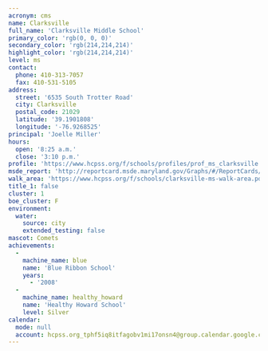 ```yaml
---
acronym: cms
name: Clarksville
full_name: 'Clarksville Middle School'
primary_color: 'rgb(0, 0, 0)'
secondary_color: 'rgb(214,214,214)'
highlight_color: 'rgb(214,214,214)'
level: ms
contact:
  phone: 410-313-7057
  fax: 410-531-5105
address:
  street: '6535 South Trotter Road'
  city: Clarksville
  postal_code: 21029
  latitude: '39.1901808'
  longitude: '-76.9268525'
principal: 'Joelle Miller'
hours:
  open: '8:25 a.m.'
  close: '3:10 p.m.'
profile: 'https://www.hcpss.org/f/schools/profiles/prof_ms_clarksville.pdf'
msde_report: 'http://reportcard.msde.maryland.gov/Graphs/#/ReportCards/ReportCardSchool/1//1/13/0521/'
walk_area: 'https://www.hcpss.org/f/schools/clarksville-ms-walk-area.pdf'
title_1: false
cluster: 1
boe_cluster: F
environment:
  water:
    source: city
    extended_testing: false
mascot: Comets
achievements:
  -
    machine_name: blue
    name: 'Blue Ribbon School'
    years:
      - '2008'
  -
    machine_name: healthy_howard
    name: 'Healthy Howard School'
    level: Silver
calendar:
  mode: null
  account: hcpss.org_tphf5iq8itfagobv1mi17onsn4@group.calendar.google.com
---
```

